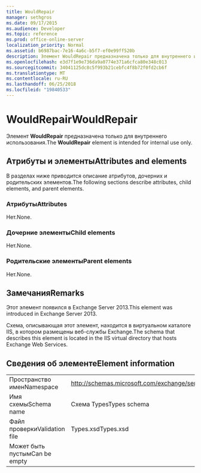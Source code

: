 ```yaml
---
title: WouldRepair
manager: sethgros
ms.date: 09/17/2015
ms.audience: Developer
ms.topic: reference
ms.prod: office-online-server
localization_priority: Normal
ms.assetid: b6987bac-7e16-4a6c-b5f7-ef0e99ff520b
description: Элемент WouldRepair предназначена только для внутреннего использования.
ms.openlocfilehash: e3d7f1e9e736da9a0774e371a6cfca80e348c013
ms.sourcegitcommit: 34041125dc8c5f993b21cebfc4f8b72f0fd2cb6f
ms.translationtype: MT
ms.contentlocale: ru-RU
ms.lasthandoff: 06/25/2018
ms.locfileid: "19840533"
---
```

# <a name="wouldrepair"></a><span data-ttu-id="aa1bd-103">WouldRepair</span><span class="sxs-lookup"><span data-stu-id="aa1bd-103">WouldRepair</span></span>

<span data-ttu-id="aa1bd-104">Элемент **WouldRepair** предназначена только для внутреннего использования.</span><span class="sxs-lookup"><span data-stu-id="aa1bd-104">The **WouldRepair** element is intended for internal use only.</span></span> 

## <a name="attributes-and-elements"></a><span data-ttu-id="aa1bd-105">Атрибуты и элементы</span><span class="sxs-lookup"><span data-stu-id="aa1bd-105">Attributes and elements</span></span>

<span data-ttu-id="aa1bd-106">В разделах ниже приводится описание атрибутов, дочерних и родительских элементов.</span><span class="sxs-lookup"><span data-stu-id="aa1bd-106">The following sections describe attributes, child elements, and parent elements.</span></span>
  
### <a name="attributes"></a><span data-ttu-id="aa1bd-107">Атрибуты</span><span class="sxs-lookup"><span data-stu-id="aa1bd-107">Attributes</span></span>

<span data-ttu-id="aa1bd-108">Нет.</span><span class="sxs-lookup"><span data-stu-id="aa1bd-108">None.</span></span>
  
### <a name="child-elements"></a><span data-ttu-id="aa1bd-109">Дочерние элементы</span><span class="sxs-lookup"><span data-stu-id="aa1bd-109">Child elements</span></span>

<span data-ttu-id="aa1bd-110">Нет.</span><span class="sxs-lookup"><span data-stu-id="aa1bd-110">None.</span></span>
  
### <a name="parent-elements"></a><span data-ttu-id="aa1bd-111">Родительские элементы</span><span class="sxs-lookup"><span data-stu-id="aa1bd-111">Parent elements</span></span>

<span data-ttu-id="aa1bd-112">Нет.</span><span class="sxs-lookup"><span data-stu-id="aa1bd-112">None.</span></span>
  
## <a name="remarks"></a><span data-ttu-id="aa1bd-113">Замечания</span><span class="sxs-lookup"><span data-stu-id="aa1bd-113">Remarks</span></span>

<span data-ttu-id="aa1bd-114">Этот элемент появился в Exchange Server 2013.</span><span class="sxs-lookup"><span data-stu-id="aa1bd-114">This element was introduced in Exchange Server 2013.</span></span>
  
<span data-ttu-id="aa1bd-115">Схема, описывающая этот элемент, находится в виртуальном каталоге IIS, в котором размещены веб-службы Exchange.</span><span class="sxs-lookup"><span data-stu-id="aa1bd-115">The schema that describes this element is located in the IIS virtual directory that hosts Exchange Web Services.</span></span>
  
## <a name="element-information"></a><span data-ttu-id="aa1bd-116">Сведения об элементе</span><span class="sxs-lookup"><span data-stu-id="aa1bd-116">Element information</span></span>

|||
|:-----|:-----|
|<span data-ttu-id="aa1bd-117">Пространство имен</span><span class="sxs-lookup"><span data-stu-id="aa1bd-117">Namespace</span></span>  <br/> |http://schemas.microsoft.com/exchange/services/2006/types  <br/> |
|<span data-ttu-id="aa1bd-118">Имя схемы</span><span class="sxs-lookup"><span data-stu-id="aa1bd-118">Schema name</span></span>  <br/> |<span data-ttu-id="aa1bd-119">Схема Types</span><span class="sxs-lookup"><span data-stu-id="aa1bd-119">Types schema</span></span>  <br/> |
|<span data-ttu-id="aa1bd-120">Файл проверки</span><span class="sxs-lookup"><span data-stu-id="aa1bd-120">Validation file</span></span>  <br/> |<span data-ttu-id="aa1bd-121">Types.xsd</span><span class="sxs-lookup"><span data-stu-id="aa1bd-121">Types.xsd</span></span>  <br/> |
|<span data-ttu-id="aa1bd-122">Может быть пустым</span><span class="sxs-lookup"><span data-stu-id="aa1bd-122">Can be empty</span></span>  <br/> ||
   

